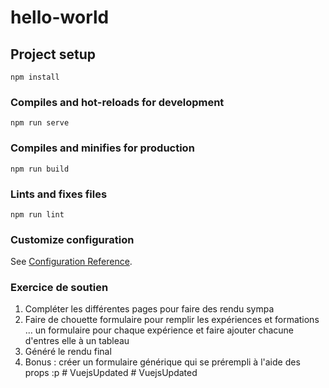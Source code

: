 # hello-world

## Project setup
```
npm install
```

### Compiles and hot-reloads for development
```
npm run serve
```

### Compiles and minifies for production
```
npm run build
```

### Lints and fixes files
```
npm run lint
```

### Customize configuration
See [Configuration Reference](https://cli.vuejs.org/config/).

### Exercice de soutien

1. Compléter les différentes pages pour faire des rendu sympa
2. Faire de chouette formulaire pour remplir les expériences et formations ... un formulaire pour chaque expérience et faire ajouter chacune d'entres elle à un tableau
3. Généré le rendu final
4. Bonus : créer un formulaire générique qui se prérempli à l'aide des props :p
#   V u e j s U p d a t e d  
 #   V u e j s U p d a t e d  
 
